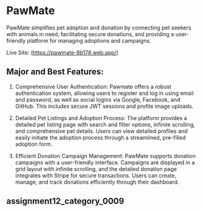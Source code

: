 # PawMate

PawMate simplifies pet adoption and donation by connecting pet seekers with animals in need, facilitating secure donations, and providing a user-friendly platform for managing adoptions and campaigns.

Live Site: (https://pawmate-8b178.web.app/)

## Major and Best Features:
1. Comprehensive User Authentication:
Pawmate offers a robust authentication system, allowing users to register and log in using email and password, as well as social logins via Google, Facebook, and GitHub. This includes secure JWT sessions and profile image uploads.

2. Detailed Pet Listings and Adoption Process:
The platform provides a detailed pet listing page with search and filter options, infinite scrolling, and comprehensive pet details. Users can view detailed profiles and easily initiate the adoption process through a streamlined, pre-filled adoption form.

3. Efficient Donation Campaign Management:
PawMate supports donation campaigns with a user-friendly interface. Campaigns are displayed in a grid layout with infinite scrolling, and the detailed donation page integrates with Stripe for secure transactions. Users can create, manage, and track donations efficiently through their dashboard.

## assignment12_category_0009